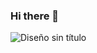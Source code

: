 ### Hi there 👋
![Diseño sin título](https://github.com/Raci-Dev/Raci-Dev/assets/96958875/7c3b9dce-b6fe-4d5d-ab33-6b0b86663f33)
<!--
**Raci-Dev/Raci-Dev** is a ✨ _special_ ✨ repository because its `README.md` (this file) appears on your GitHub profile.

Here are some ideas to get you started:

- 🔭 I’m currently working on ...
- 🌱 I’m currently learning ...
- 👯 I’m looking to collaborate on ...
- 🤔 I’m looking for help with ...
- 💬 Ask me about ...
- 📫 How to reach me: ...
- 😄 Pronouns: ...
- ⚡ Fun fact: ...
-->
